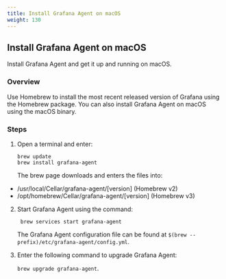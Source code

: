 ```yaml
---
title: Install Grafana Agent on macOS
weight: 130
---
```

## Install Grafana Agent on macOS

Install Grafana Agent and get it up and running on macOS. 

### Overview
Use Homebrew to install the most recent released version of Grafana using the Homebrew package. You can also install Grafana Agent on macOS using the macOS binary.

### Steps

1. Open a terminal and enter:
   
   ```
   brew update
   brew install grafana-agent
   ```
   
   The brew page downloads and enters the files into:
- /usr/local/Cellar/grafana-agent/[version] (Homebrew v2)
- /opt/homebrew/Cellar/grafana-agent/[version] (Homebrew v3)
  
2. Start Grafana Agent using the command:

    ` brew services start grafana-agent`

    The Grafana Agent configuration file can be found at `$(brew --prefix)/etc/grafana-agent/config.yml`.

3. Enter the following command to upgrade Grafana Agent:

    `brew upgrade grafana-agent`.



    


   